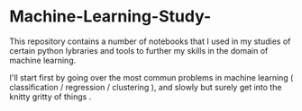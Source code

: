 # Machine-Learning-Study-
This repository contains a number of notebooks that I used in my studies of certain python lybraries and tools to further my skills in the domain of machine learning.

I'll start first by going over the most commun problems in machine learning ( classification / regression / clustering ), and slowly but surely get into the knitty gritty of things .
